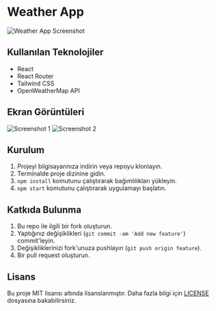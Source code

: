# Weather App

![Weather App Screenshot](/path/to/screenshot.png)

## Kullanılan Teknolojiler

- React
- React Router
- Tailwind CSS
- OpenWeatherMap API

## Ekran Görüntüleri

![Screenshot 1](/path/to/screenshot1.png)
![Screenshot 2](/path/to/screenshot2.png)

## Kurulum

1. Projeyi bilgisayarınıza indirin veya repoyu klonlayın.
2. Terminalde proje dizinine gidin.
3. `npm install` komutunu çalıştırarak bağımlılıkları yükleyin.
4. `npm start` komutunu çalıştırarak uygulamayı başlatın.

## Katkıda Bulunma

1. Bu repo ile ilgili bir fork oluşturun.
2. Yaptığınız değişiklikleri (`git commit -am 'Add new feature'`) commit'leyin.
3. Değişikliklerinizi fork'unuza pushlayın (`git push origin feature`).
4. Bir pull request oluşturun.

## Lisans

Bu proje MIT lisansı altında lisanslanmıştır. Daha fazla bilgi için [LICENSE](/path/to/LICENSE) dosyasına bakabilirsiniz.
